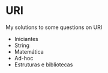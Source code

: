 # URI
My solutions to some questions on URI

* Iniciantes
* String
* Matemática
* Ad-hoc
* Estruturas e bibliotecas
